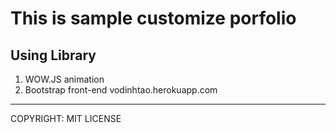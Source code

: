 # This is sample customize porfolio
## Using Library
1. WOW.JS animation
2. Bootstrap front-end
vodinhtao.herokuapp.com
---------------------------------
COPYRIGHT: MIT LICENSE

